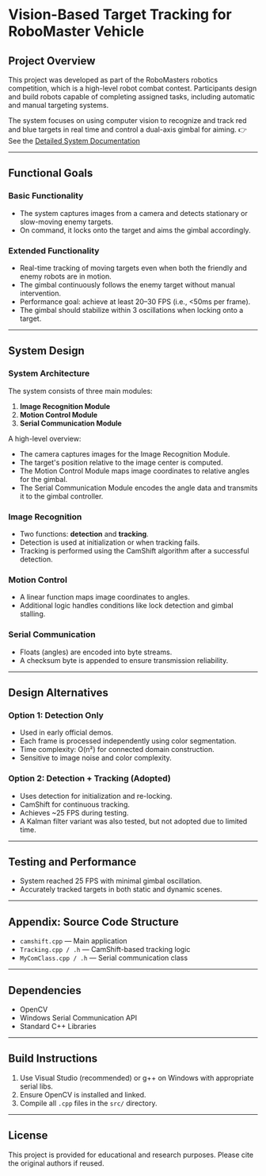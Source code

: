 # Vision-Based Target Tracking for RoboMaster Vehicle

## Project Overview

This project was developed as part of the RoboMasters robotics competition, which is a high-level robot combat contest. Participants design and build robots capable of completing assigned tasks, including automatic and manual targeting systems.

The system focuses on using computer vision to recognize and track red and blue targets in real time and control a dual-axis gimbal for aiming.
👉 See the [Detailed System Documentation](README_detailed.md)

---

## Functional Goals

### Basic Functionality
- The system captures images from a camera and detects stationary or slow-moving enemy targets.
- On command, it locks onto the target and aims the gimbal accordingly.

### Extended Functionality
- Real-time tracking of moving targets even when both the friendly and enemy robots are in motion.
- The gimbal continuously follows the enemy target without manual intervention.
- Performance goal: achieve at least 20–30 FPS (i.e., <50ms per frame).
- The gimbal should stabilize within 3 oscillations when locking onto a target.

---

## System Design

### System Architecture

The system consists of three main modules:
1. **Image Recognition Module**
2. **Motion Control Module**
3. **Serial Communication Module**

A high-level overview:
- The camera captures images for the Image Recognition Module.
- The target's position relative to the image center is computed.
- The Motion Control Module maps image coordinates to relative angles for the gimbal.
- The Serial Communication Module encodes the angle data and transmits it to the gimbal controller.

### Image Recognition

- Two functions: **detection** and **tracking**.
- Detection is used at initialization or when tracking fails.
- Tracking is performed using the CamShift algorithm after a successful detection.

### Motion Control

- A linear function maps image coordinates to angles.
- Additional logic handles conditions like lock detection and gimbal stalling.

### Serial Communication

- Floats (angles) are encoded into byte streams.
- A checksum byte is appended to ensure transmission reliability.

---

## Design Alternatives

### Option 1: Detection Only
- Used in early official demos.
- Each frame is processed independently using color segmentation.
- Time complexity: O(n²) for connected domain construction.
- Sensitive to image noise and color complexity.

### Option 2: Detection + Tracking (Adopted)
- Uses detection for initialization and re-locking.
- CamShift for continuous tracking.
- Achieves ~25 FPS during testing.
- A Kalman filter variant was also tested, but not adopted due to limited time.

---

## Testing and Performance

- System reached 25 FPS with minimal gimbal oscillation.
- Accurately tracked targets in both static and dynamic scenes.

---

## Appendix: Source Code Structure

- `camshift.cpp` — Main application
- `Tracking.cpp / .h` — CamShift-based tracking logic
- `MyComClass.cpp / .h` — Serial communication class

---

## Dependencies

- OpenCV
- Windows Serial Communication API
- Standard C++ Libraries

---

## Build Instructions

1. Use Visual Studio (recommended) or g++ on Windows with appropriate serial libs.
2. Ensure OpenCV is installed and linked.
3. Compile all `.cpp` files in the `src/` directory.

---

## License

This project is provided for educational and research purposes. Please cite the original authors if reused.
